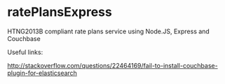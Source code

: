ratePlansExpress
================

HTNG2013B compliant rate plans service using Node.JS, Express and Couchbase



Useful links:

http://stackoverflow.com/questions/22464169/fail-to-install-couchbase-plugin-for-elasticsearch

